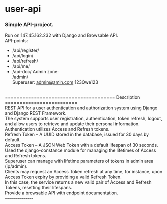 # user-api
### Simple API-project.
Run on 147.45.162.232 with Django and Browsable API.<br>
API-points:
- /api/register/
- /api/login/
- /api/refresh/
- /api/me/
- /api-doc/
Admin zone:<br>
/admin/<br>
Superuser: admin@amin.com 123Qwe123<br>
<br>
====================================== Description =========================<br>
REST API for a user authentication and authorization system using Django and Django REST Framework.<br>
The system supports user registration, authentication, token refresh, logout, and allow users to retrieve and update their personal information.<br>
Authentication utilizes Access and Refresh tokens.<br>
Refresh Token – A UUID stored in the database, issued for 30 days by default.<br>
Access Token – A JSON Web Token with a default lifespan of 30 seconds.<br>
Used the django-constance module for managing the lifetimes of Access and Refresh tokens.<br>
Superuser can manage with lifetime parameters of tokens in admin area (ip/admin).<br>
Clients may request an Access Token refresh at any time, for instance, upon Access Token expiry by providing a valid Refresh Token.<br>
In this case, the service returns a new valid pair of Access and Refresh Tokens, resetting their lifespans.<br>
Provide a browsable API with endpoint documentation.<br>
--------------
